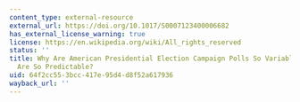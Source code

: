 ```yaml
---
content_type: external-resource
external_url: https://doi.org/10.1017/S0007123400006682
has_external_license_warning: true
license: https://en.wikipedia.org/wiki/All_rights_reserved
status: ''
title: Why Are American Presidential Election Campaign Polls So Variable When Votes
  Are So Predictable?
uid: 64f2cc55-3bcc-417e-95d4-d8f52a617936
wayback_url: ''
---
```

